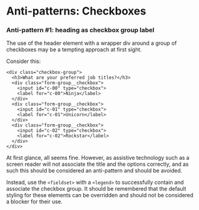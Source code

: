 # Anti-patterns: Checkboxes

### Anti-pattern \#1: heading as checkbox group label

The use of the header element with a wrapper div around a group of checkboxes may be a tempting approach at first sight. 

Consider this: 

```markup
<div class="checkbox-group">
  <h3>What are your preferred job titles?</h3>
  <div class="form-group__checkbox">
    <input id="c-00" type="checkbox">
    <label for="c-00">Ninja</label>
  </div>
  <div class="form-group__checkbox">
  	<input id="c-01" type="checkbox">
   	<label for="c-01">Unicorn</label>
  </div>
  <div class="form-group__checkbox">
    <input id="c-02" type="checkbox">
   	<label for="c-02">Rockstar</label>
  </div>
</div>
```

At first glance, all seems fine. However, as assistive technology such as a screen reader will not associate the title and the options correctly, and as such this should be considered an anti-pattern and should be avoided. 

Instead, use the `<fieldset>` with a `<legend>` to successfully contain and associate the checkbox group. It should be remembered that the default styling for these elements can be overridden and should not be considered a blocker for their use. 

